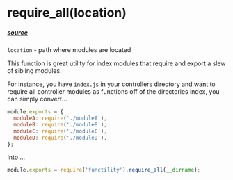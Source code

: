 # require_all(location)

##### [source](../lib/require_all.js)

`location` - path where modules are located

This function is great utility for index modules that require and export a slew of sibling modules.

For instance, you have `index.js` in your controllers directory and want to require all controller modules as functions off of the directories index, you can simply convert...

```javascript
module.exports = {
  moduleA: require('./moduleA'),
  moduleB: require('./moduleB'),
  moduleC: require('./moduleC'),
  moduleD: require('./moduleD'),
};
```

Into ...

```javascript
module.exports = require('functility').require_all(__dirname);
```
